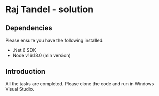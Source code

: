 # Raj Tandel - solution

## Dependencies
Please ensure you have the following installed:
* .Net 6 SDK
* Node v16.18.0 (min version)

## Introduction

All the tasks are completed. Please clone the code and run in Windows Visual Studio.